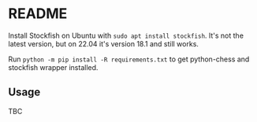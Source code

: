 # README

Install Stockfish on Ubuntu with `sudo apt install stockfish`. It's not the latest version, but on 22.04 it's version 18.1 and still works.

Run `python -m pip install -R requirements.txt` to get python-chess and stockfish wrapper installed.

## Usage

TBC